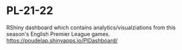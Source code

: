 # PL-21-22
RShiny dashboard which contains analytics/visualziations from this season's English Premier League games.
https://poudelap.shinyapps.io/PlDashboard/
